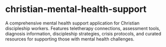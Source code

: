 # christian-mental-health-support
A comprehensive mental health support application for Christian discipleship workers. Features teletherapy connections, assessment tools, diagnosis information, discipleship strategies, crisis protocols, and curated resources for supporting those with mental health challenges.
